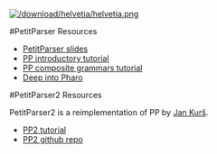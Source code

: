 [![/download/helvetia/helvetia.png](%base_url%/download/helvetia/helvetia.png)](%base_url%/research/helvetia)

#PetitParser Resources

- [PetitParser slides](https://www.slideshare.net/slideshow/embed_code/7224303)
- [PP introductory tutorial](https://www.lukas-renggli.ch/blog/petitparser-1)
- [PP composite grammars tutorial](https://www.lukas-renggli.ch/blog/petitparser-2)
- [Deep into Pharo](https://books.pharo.org/deep-into-pharo/index.html)

#PetitParser2 Resources

PetitParser2 is a reimplementation of PP by [Jan Kurš](%base_url%/staff/kursjan).

- [PP2 tutorial](https://kursjan.github.io/petitparser2/petitparser2.html)
- [PP2 github repo](https://github.com/kursjan/petitparser2)

